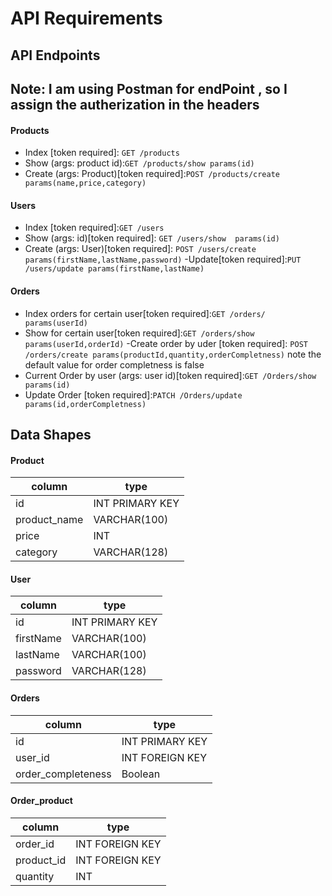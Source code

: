 # API Requirements
<!-- The company stakeholders want to create an online storefront to showcase their great product ideas. Users need to be able to browse an index of all products, see the specifics of a single product, and add products to an order that they can view in a cart page. You have been tasked with building the API that will support this application, and your coworker is building the frontend.

These are the notes from a meeting with the frontend developer that describe what endpoints the API needs to supply, as well as data shapes the frontend and backend have agreed meet the requirements of the application.  -->

## API Endpoints

## Note: I am using Postman for endPoint , so I assign the autherization in the headers

#### Products
- Index [token required]: ```GET /products```
- Show (args: product id):```GET /products/show params(id)```
- Create (args: Product)[token required]:```POST /products/create params(name,price,category)```


#### Users
- Index [token required]:```GET /users``` 
- Show (args: id)[token required]: ```GET /users/show  params(id)```
- Create (args: User)[token required]: ```POST /users/create params(firstName,lastName,password)```
-Update[token required]:```PUT /users/update params(firstName,lastName)```

#### Orders
- Index orders for certain user[token required]:```GET /orders/  params(userId)```
- Show for certain user[token required]:```GET /orders/show  params(userId,orderId)```
-Create order by uder [token required]: ```POST /orders/create params(productId,quantity,orderCompletness)``` note the default value for order completness is false
- Current Order by user (args: user id)[token required]:```GET /Orders/show  params(id)```
- Update Order [token required]:```PATCH /Orders/update params(id,orderCompletness)```


## Data Shapes
#### Product
| column |  type         |
|---------|---------------|
| id | INT PRIMARY KEY|
|product_name |  VARCHAR(100)|
|price | INT|
|category  | VARCHAR(128)|

#### User
| column |  type        |
---------|---------------|
|id    | INT PRIMARY KEY|
|firstName | VARCHAR(100)|
|lastName  | VARCHAR(100)|
|password  | VARCHAR(128)|

#### Orders
|   column |  type      |
|----------|-------------|
|id    | INT PRIMARY KEY|
|user_id   | INT FOREIGN KEY|
|order_completeness | Boolean|

#### Order_product
|   column |  type      |
|----------|-------------|
|order_id  | INT FOREIGN KEY|
|product_id    |  INT FOREIGN KEY|
|quantity      | INT|





